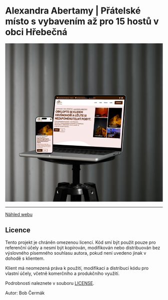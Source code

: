 # Alexandra Abertamy | Přátelské místo s vybavením až pro 15 hostů v obci Hřebečná

![alexandra-abertamy-mockup](/public/images/original/alexandra-abertamy-mockup.png)

---

[Náhled webu](https://bobcermak.github.io/alexandra-abertamy.cz/)

## Licence
Tento projekt je chráněn omezenou licencí. Kód smí být použit pouze pro referenční účely a nesmí být kopírován, modifikován nebo distribuován bez výslovného písemného souhlasu autora, pokud není uvedeno jinak v dohodě s klientem.

Klient má neomezená práva k použití, modifikaci a distribuci kódu pro vlastní účely, včetně komerčního a produkčního využití.


Podrobnosti naleznete v souboru [LICENSE](LICENSE.txt).

Autor: Bob Čermák